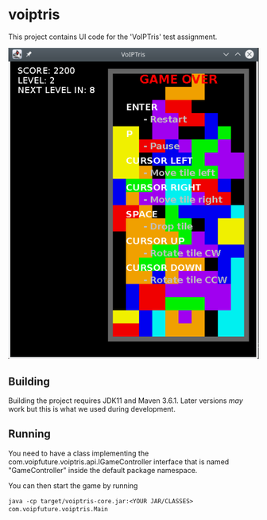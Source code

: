 # voiptris

This project contains UI code for the 'VoIPTris' test assignment.

![Screenshot](https://github.com/Voipfuture-GmbH/voiptris/blob/master/screenshot.png)

## Building

Building the project requires JDK11 and Maven 3.6.1. Later versions *may* work but this is what we used during development.

## Running

You need to have a class implementing the com.voipfuture.voiptris.api.IGameController interface that is named "GameController" inside the default package namespace.

You can then start the game by running

    java -cp target/voiptris-core.jar:<YOUR JAR/CLASSES> com.voipfuture.voiptris.Main
